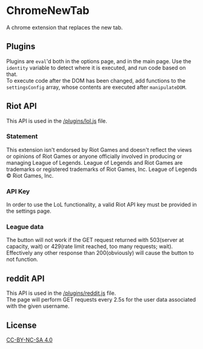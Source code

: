 ChromeNewTab
============

A chrome extension that replaces the new tab.  
## Plugins
Plugins are `eval`'d both in the options page, and in the main page. Use the `identity` variable to detect where it is executed, and run code based on that.  
To execute code after the DOM has been changed, add functions to the `settingsConfig` array, whose contents are executed after `manipulateDOM`.
## Riot API
This API is used in the [/plugins/lol.js](https://github.com/slak44/ChromeNewTab/blob/master/plugins/lol.js) file.
### Statement
This extension isn't endorsed by Riot Games and doesn't reflect the views or opinions of Riot Games or anyone officially involved in producing or managing League of Legends. League of Legends and Riot Games are trademarks or registered trademarks of Riot Games, Inc. League of Legends © Riot Games, Inc.  
### API Key
In order to use the LoL functionality, a valid Riot API key must be provided in the settings page.
### League data
The button will not work if the GET request returned with 503(server at capacity, wait) or 429(rate limit reached, too many requests; wait). Effectively any other response than 200(obviously) will cause the button to not function.
## reddit API
This API is used in the [/plugins/reddit.js](https://github.com/slak44/ChromeNewTab/tree/master/plugins/reddit.js) file.  
The page will perform GET requests every 2.5s for the user data associated with the given username.
## License
[CC-BY-NC-SA 4.0](http://creativecommons.org/licenses/by-nc-sa/4.0/legalcode)
